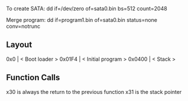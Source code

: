 
To create SATA:
dd if=/dev/zero of=sata0.bin bs=512 count=2048

Merge program:
dd if=program1.bin of=sata0.bin status=none conv=notrunc


## Layout
0x0     | < Boot loader >
0x01F4  | < Initial program >
0x0400  | < Stack >

## Function Calls
x30 is always the return to the previous function
x31 is the stack pointer
